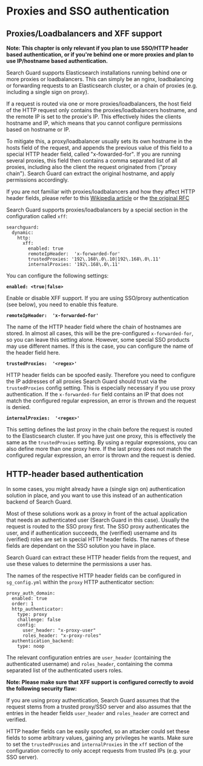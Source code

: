 # Proxies and SSO authentication

## Proxies/Loadbalancers and XFF support

**Note: This chapter is only relevant if you plan to use SSO/HTTP header based authentication, or if you're behind one or more proxies and plan to use IP/hostname based authentication.**

Search Guard supports Elasticsearch installations running behind one or more proxies or loadbalancers. This can simply be an nginx, loadbalancing or forwarding requests to an Elasticsearch cluster, or a chain of proxies (e.g. including a single sign on proxy). 

If a request is routed via one or more proxies/loadbalancers, the host field of the HTTP request only contains the proxies/loadbalancers hostname, and the remote IP is set to the proxie's IP. This effectively hides the clients hostname and IP, which means that you cannot configure permissions based on hostname or IP.

To mitigate this, a proxy/loadbalancer usually sets its own hostname in the hosts field of the request, and appends the previous value of this field to a special HTTP header field, called "x-fowarded-for". If you are running several proxies, this field then contains a comma separated list of all proxies, including also the client the request originated from ("proxy chain"). Search Guard can extract the original hostname, and apply permissions accordingly.

If you are not familiar with proxies/loadbalancers and how they affect HTTP header fields, please refer to this [Wikipedia article](https://en.wikipedia.org/wiki/X-Forwarded-For) or the [the original RFC](https://tools.ietf.org/html/rfc7239)

Search Guard supports proxies/loadbalancers by a special section in the configuration called `xff`:

```
searchguard:
  dynamic:
    http:
      xff:
        enabled: true
        remoteIpHeader:  'x-forwarded-for'
        trustedProxies: '192\.168\.0\.10|192\.168\.0\.11'
        internalProxies: '192\.168\.0\.11'
```

You can configure the following settings:

**`enabled: <true|false>`**

Enable or disable XFF support. If you are using SSO/proxy authentication (see below), you need to enable this feature.

**`remoteIpHeader:  'x-forwarded-for'`**

The name of the HTTP header field where the chain of hostnames are stored. In almost all cases, this will be the pre-configured `x-forwarded-for`, so you can leave this setting alone. However, some special SSO products may use different names. If this is the case, you can configure the name of the header field here.

**`trustedProxies:  '<regex>'`**

HTTP header fields can be spoofed easily. Therefore you need to configure the IP addresses of all proxies Search Guard should trust via the `trustedProxies` config setting. This is especially necessary if you use proxy authentication. If the `x-forwarded-for` field contains an IP that does not match the configured regular expression, an error is thrown and the request is denied.

**`internalProxies:  '<regex>'`**

This setting defines the last proxy in the chain before the request is routed to the Elasticsearch cluster. If you have just one proxy, this is effectively the same as the `trustedProxies` setting. By using a regular expressions, you can also define more than one proxy here. If the last proxy does not match the configured regular expression, an error is thrown and the request is denied. 

## HTTP-header based authentication

In some cases, you might already have a (single sign on) authentication solution in place, and you want to use this instead of an authentication backend of Search Guard.

Most of these solutions work as a proxy in front of the actual application that needs an authenticated user (Search Guard in this case). Usually the request is routed to the SSO proxy first. The SSO proxy authenticates the user, and if authentication succeeds, the (verified) username and its (verified) roles are set in special HTTP header fields. The names of these fields are dependant on the SSO solution you have in place.

Search Guard can extract these HTTP header fields from the request, and use these values to determine the permissions a user has.

The names of the respective HTTP header fields can be configured in `sg_config.yml` within the `proxy` HTTP authenticator section:

```
proxy_auth_domain:
  enabled: true
  order: 1
  http_authenticator:
    type: proxy
    challenge: false
    config:
      user_header: "x-proxy-user"
      roles_header: "x-proxy-roles"
  authentication_backend:
    type: noop
```

The relevant configuration entries are `user_header` (containing the authenticated username) and `roles_header`, containing the comma separated list of the authenticated users roles.

**Note: Please make sure that XFF support is configured correctly to avoid the following security flaw:**

If you are using proxy authentication, Search Guard assumes that the request stems from a trusted proxy/SSO server and also assumes that the entries in the header fields `user_header` and `roles_header` are correct and verified.

HTTP header fields can be easily spoofed, so an attacker could set these fields to some arbitrary values, gaining any privileges he wants. Make sure to set the `trustedProxies` and `internalProxies` in the `xff` section of the configuration correctly to only accept requests from trusted IPs (e.g. your SSO server).
